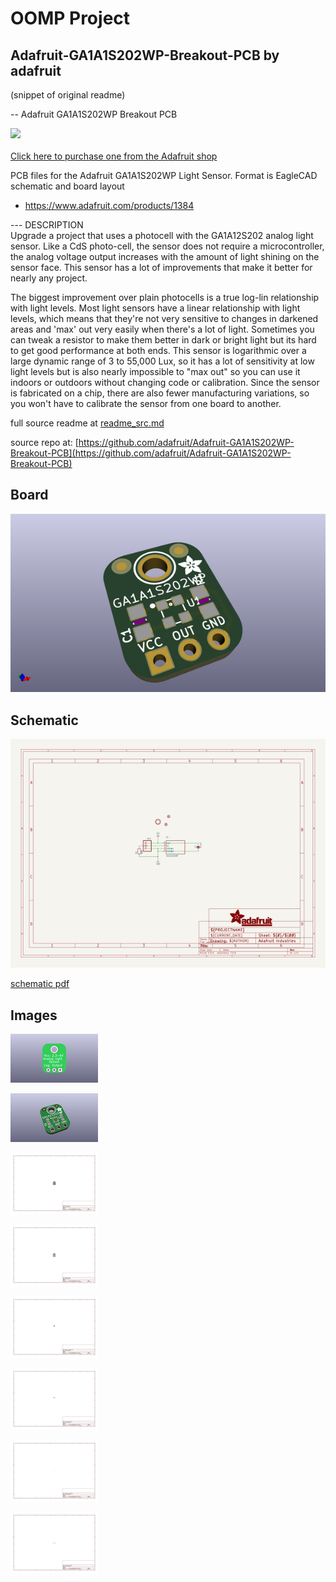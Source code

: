 # OOMP Project  
## Adafruit-GA1A1S202WP-Breakout-PCB  by adafruit  
  
(snippet of original readme)  
  
-- Adafruit GA1A1S202WP Breakout PCB  
  
<a href="http://www.adafruit.com/products/1384"><img src="assets/image.jpg?raw=true" width="500px"><br/>  
Click here to purchase one from the Adafruit shop</a>  
  
PCB files for the Adafruit GA1A1S202WP Light Sensor. Format is EagleCAD schematic and board layout  
* https://www.adafruit.com/products/1384  
  
--- DESCRIPTION  
Upgrade a project that uses a photocell with the GA1A12S202 analog light sensor. Like a CdS photo-cell, the sensor does not require a microcontroller, the analog voltage output increases with the amount of light shining on the sensor face. This sensor has a lot of improvements that make it better for nearly any project.  
  
The biggest improvement over plain photocells is a true log-lin relationship with light levels. Most light sensors have a linear relationship with light levels, which means that they're not very sensitive to changes in darkened areas and 'max' out very easily when there's a lot of light. Sometimes you can tweak a resistor to make them better in dark or bright light but its hard to get good performance at both ends. This sensor is logarithmic over a large dynamic range of 3 to 55,000 Lux, so it has a lot of sensitivity at low light levels but is also nearly impossible to "max out" so you can use it indoors or outdoors without changing code or calibration. Since the sensor is fabricated on a chip, there are also fewer manufacturing variations, so you won't have to calibrate the sensor from one board to another.  
  
  
  full source readme at [readme_src.md](readme_src.md)  
  
source repo at: [https://github.com/adafruit/Adafruit-GA1A1S202WP-Breakout-PCB](https://github.com/adafruit/Adafruit-GA1A1S202WP-Breakout-PCB)  
## Board  
  
[![working_3d.png](working_3d_600.png)](working_3d.png)  
## Schematic  
  
[![working_schematic.png](working_schematic_600.png)](working_schematic.png)  
  
[schematic pdf](working_schematic.pdf)  
## Images  
  
[![working_3D_bottom.png](working_3D_bottom_140.png)](working_3D_bottom.png)  
  
[![working_3D_top.png](working_3D_top_140.png)](working_3D_top.png)  
  
[![working_assembly_page_01.png](working_assembly_page_01_140.png)](working_assembly_page_01.png)  
  
[![working_assembly_page_02.png](working_assembly_page_02_140.png)](working_assembly_page_02.png)  
  
[![working_assembly_page_03.png](working_assembly_page_03_140.png)](working_assembly_page_03.png)  
  
[![working_assembly_page_04.png](working_assembly_page_04_140.png)](working_assembly_page_04.png)  
  
[![working_assembly_page_05.png](working_assembly_page_05_140.png)](working_assembly_page_05.png)  
  
[![working_assembly_page_06.png](working_assembly_page_06_140.png)](working_assembly_page_06.png)  
